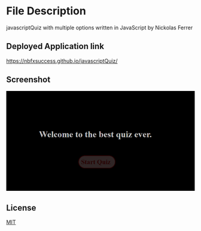 # File Description

javascriptQuiz with multiple options written in JavaScript by Nickolas Ferrer

## Deployed Application link

https://nbfxsuccess.github.io/javascriptQuiz/


## Screenshot
![javascriptQuiz](/assets/img/screenshot.png "Application Screenshot")


## License
[MIT](https://choosealicense.com/licenses/mit/)